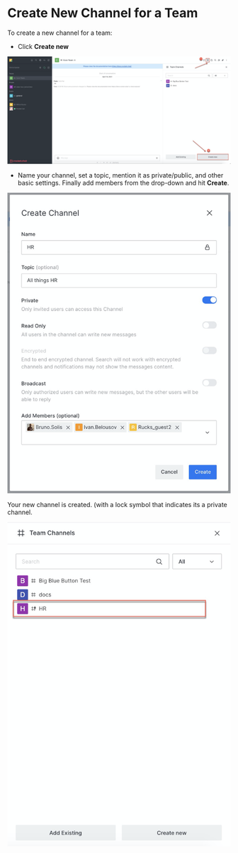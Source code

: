 # Create New Channel for a Team

To create a new channel for a team:

* Click **Create new**

![](../../../../../.gitbook/assets/image%20%28370%29.png)

* Name your channel, set a topic, mention it as private/public, and other basic settings. Finally add members from the drop-down and hit **Create**.

![](../../../../../.gitbook/assets/image%20%28365%29.png)

Your new channel is created. \(with a lock symbol that indicates its a private channel.

![](../../../../../.gitbook/assets/image%20%28348%29.png)

